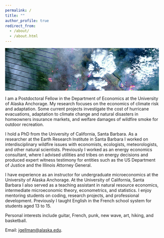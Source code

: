 ```yaml
---
permalink: /
title: ""
author_profile: true
redirect_from: 
  - /about/
  - /about.html
---
```


![](images/ft_mcmurray_wiki.png)

I am a Postdoctoral Fellow in the Department of Economics at the University of Alaska Anchorage. My research focuses on the economics of climate risk and adaptation. Some current projects investigate the cost of hurricane evacuations, adaptation to climate change and natural disasters in homeowners insurance markets, and welfare damages of wildfire smoke for outdoor recreation. 

I hold a PhD from the University of California, Santa Barbara. As a researcher at the Earth Research Institute in Santa Barbara I worked on interdisciplinary wildfire issues with economists, ecologists, meteorologists, and other natural scientists. Previously I worked as an energy economics consultant, where I advised utilities and tribes on energy decisions and produced expert witness testimony for entities such as the US Department of Justice and the Illinois Attorney General.

I have experience as an instructor for undergraduate microeconomics at the University of Alaska Anchorage. At the University of California, Santa Barbara I also served as a teaching assistant in natural resource economics, intermediate microeconomic theory, econometrics, and statistics. I enjoy mentoring students on coding, research projects, and professional development. Previously I taught English in the French school system for students aged 13 to 15.

Personal interests include guitar, French, punk, new wave, art, hiking, and basketball.

Email: jgellman@alaska.edu.